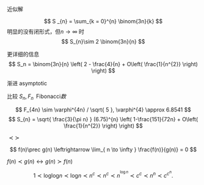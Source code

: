 近似解

$$
S _{n} = \sum_{k = 0}^{n} \binom{3n}{k}
$$
明显的没有闭形式，但${n\to \infty}$ 时
$$
S_{n}\sim 2 \binom{3n}{n}
$$

更详细的信息
$$
S_n = \binom{3n}{n} \left( 2 - \frac{4}{n} + O\left( \frac{1}{n^{2}} \right) \right)
$$

渐进 asymptotic

比较 ${S_{n}, F_{n} \;\;\text{Fibonacci}数}$

$$
F_{4n} \sim \varphi^{4n} / \sqrt{ 5 }, \varphi^{4} \approx 6.8541
$$
$$
S_{n} = \sqrt{ \frac{3}{\pi n} } (6.75)^{n} \left( 1-\frac{151}{72n} + O\left( \frac{1}{n^{2}} \right) \right)
$$

${\prec \succ }$

$$
f(n)\prec g(n)  \leftrightarrow  \lim_{ n \to \infty } \frac{f(n)}{g(n)} = 0
$$

${f(n)\prec g(n) \leftrightarrow g(n) \succ f(n)}$

$$
1\prec\mathrm{loglog}n\prec\mathrm{log}n\prec n^{c}\prec n^{c}\prec n^{^{\log n}}\prec c^{c}\prec n^{n}\prec c^{c^n}.
$$